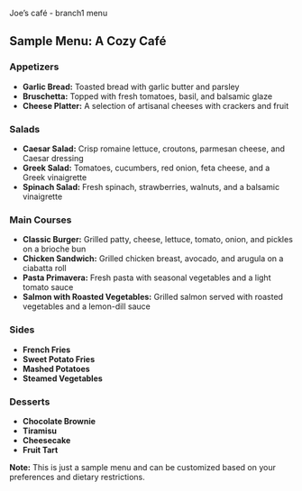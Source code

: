 Joe’s café - branch1 menu

## **Sample Menu: A Cozy Café**

### **Appetizers**
* **Garlic Bread:** Toasted bread with garlic butter and parsley
* **Bruschetta:** Topped with fresh tomatoes, basil, and balsamic glaze
* **Cheese Platter:** A selection of artisanal cheeses with crackers and fruit

### **Salads**
* **Caesar Salad:** Crisp romaine lettuce, croutons, parmesan cheese, and Caesar dressing
* **Greek Salad:** Tomatoes, cucumbers, red onion, feta cheese, and a Greek vinaigrette
* **Spinach Salad:** Fresh spinach, strawberries, walnuts, and a balsamic vinaigrette

### **Main Courses**
* **Classic Burger:** Grilled patty, cheese, lettuce, tomato, onion, and pickles on a brioche bun
* **Chicken Sandwich:** Grilled chicken breast, avocado, and arugula on a ciabatta roll
* **Pasta Primavera:** Fresh pasta with seasonal vegetables and a light tomato sauce
* **Salmon with Roasted Vegetables:** Grilled salmon served with roasted vegetables and a lemon-dill sauce

### **Sides**
* **French Fries**
* **Sweet Potato Fries**
* **Mashed Potatoes**
* **Steamed Vegetables**

### **Desserts**
* **Chocolate Brownie**
* **Tiramisu**
* **Cheesecake**
* **Fruit Tart**

**Note:** This is just a sample menu and can be customized based on your preferences and dietary restrictions. 
